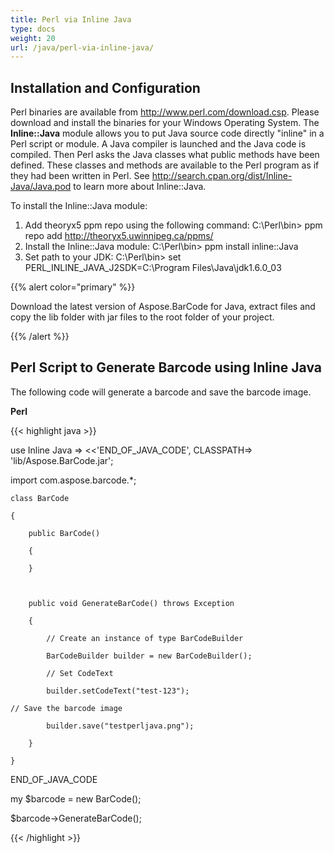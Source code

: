 ```yaml
---
title: Perl via Inline Java
type: docs
weight: 20
url: /java/perl-via-inline-java/
---
```


## **Installation and Configuration**
Perl binaries are available from <http://www.perl.com/download.csp>. Please download and install the binaries for your Windows Operating System. The **Inline::Java** module allows you to put Java source code directly "inline" in a Perl script or module. A Java compiler is launched and the Java code is compiled. Then Perl asks the Java classes what public methods have been defined. These classes and methods are available to the Perl program as if they had been written in Perl. See <http://search.cpan.org/dist/Inline-Java/Java.pod> to learn more about Inline::Java.

To install the Inline::Java module:

1. Add theoryx5 ppm repo using the following command:
   C:\Perl\bin> ppm repo add <http://theoryx5.uwinnipeg.ca/ppms/>
1. Install the Inline::Java module:
   C:\Perl\bin> ppm install inline::Java
1. Set path to your JDK:
   C:\Perl\bin> set PERL_INLINE_JAVA_J2SDK=C:\Program Files\Java\jdk1.6.0_03

{{% alert color="primary" %}} 

Download the latest version of Aspose.BarCode for Java, extract files and copy the lib folder with jar files to the root folder of your project.

{{% /alert %}} 
## **Perl Script to Generate Barcode using Inline Java**
The following code will generate a barcode and save the barcode image.

**Perl**

{{< highlight java >}}



use Inline Java => <<'END_OF_JAVA_CODE', CLASSPATH=> 'lib/Aspose.BarCode.jar';

import com.aspose.barcode.*;

    class BarCode

    {

        public BarCode()

        {

        }



        public void GenerateBarCode() throws Exception

        {

            // Create an instance of type BarCodeBuilder

            BarCodeBuilder builder = new BarCodeBuilder();

            // Set CodeText

            builder.setCodeText("test-123");

    // Save the barcode image

            builder.save("testperljava.png");

        }

    }

END_OF_JAVA_CODE



my $barcode = new BarCode();

$barcode->GenerateBarCode();

{{< /highlight >}}
